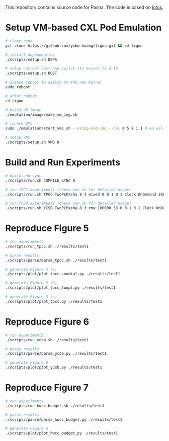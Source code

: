 This repository contains source code for Pasha. The code is based on [lotus](https://github.com/DBOS-project/lotus).

# Setup VM-based CXL Pod Emulation

```sh
# clone repo
git clone https://github.com/yibo-huang/tigon.git && cd tigon

# install dependencies
./scripts/setup.sh DEPS

# setup current host and switch its kernel to 5.19
./scripts/setup.sh HOST

# please reboot to switch to the new kernel
sudo reboot

# after reboot
cd tigon

# build VM image
./emulation/image/make_vm_img.sh

# launch VMs
sudo ./emulation/start_vms.sh --using-old-img --cxl 0 5 8 1 1 # we will launch 8 VMs each with 5 cores

# setup VMs
./scripts/setup.sh VMS 8
```

# Build and Run Experiments

```sh
# build and sync
./scripts/run.sh COMPILE_SYNC 8

# run TPCC experiments (check run.sh for detailed usage)
./scripts/run.sh TPCC TwoPLPasha 8 3 mixed 0 0 1 0 1 Clock OnDemand 200000000 1 WriteThrough None 30 0 BLACKHOLE 20000 0 0

# run YCSB experiments (check run.sh for detailed usage)
./scripts/run.sh YCSB TwoPLPasha 8 3 rmw 100000 50 0 0 1 0 1 Clock OnDemand 200000000 1 WriteThrough NonPart 30 0 BLACKHOLE 20000 0 0
```

# Reproduce Figure 5

```sh
# run experiments
./scripts/run_tpcc.sh ./results/test1

# parse results
./scripts/parse/parse_tpcc.sh ./results/test1

# generate Figure 5 (a)
./scripts/plot/plot_tpcc_sundial.py ./results/test1

# generate Figure 5 (b)
./scripts/plot/plot_tpcc_twopl.py ./results/test1

# generate Figure 5 (c)
./scripts/plot/plot_tpcc.py ./results/test1
```

# Reproduce Figure 6

```sh
# run experiments
./scripts/run_ycsb.sh ./results/test1

# parse results
./scripts/parse/parse_ycsb.py ./results/test1

# generate Figure 6
./scripts/plot/plot_ycsb.py ./results/test1
```

# Reproduce Figure 7

```sh
# run experiments
./scripts/run_hwcc_budget.sh ./results/test1

# parse results
./scripts/parse/parse_hwcc_budget.py ./results/test1

# generate Figure 6
./scripts/plot/plot_hwcc_budget.py ./results/test1
```
